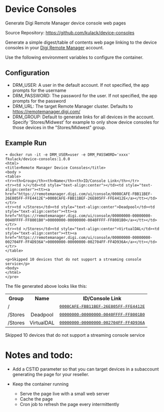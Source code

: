 # Device Consoles
Generate Digi Remote Manager device console web pages

Source Repository: https://github.com/kulack/device-consoles

Generate a simple digest/table of contents web page linking to the device consoles in your <a href="https://remotemanager.digi.com">Digi Remote Manager</a> account.

Use the following environment variables to configure the container.

## Configuration

* DRM_USER: A user in the default account. If not specified, the app prompts for the username
* DRM_PASSWORD: The password for the user. If not specified, the app prompts for the password
* DRM_URL: The target Remote Manager cluster. Defaults to https://remotemanager.digi.com/
* DRM_GROUP: Default to generate links for all devices in the account. Specify 'Stores/Midwest' for example to only show device consoles for those devices in the "Stores/Midwest" group.

## Example Run
```
➜ docker run -it -e DRM_USER=user -e DRM_PASSWORD='xxxx' fkulack/device-consoles:1.0.0
<html>
<title>Remote Manager Device Consoles</title>
<body >
<table>
<tr><th>Group</th><th>Name</th><th>ID/Console Link</th></tr>
<tr><td >/</td><td style="text-align:center"></td><td style="text-align:center"><tt><a href="https://remotemanager.digi.com/ui/console/0008CAFE-FBB11BEF-26E805FF-FFE4412E">0008CAFE-FBB11BEF-26E805FF-FFE4412E</a></tt></td></tr>
<tr><td >/Stores</td><td style="text-align:center">Deadpool</td><td style="text-align:center"><tt><a href="https://remotemanager.digi.com/ui/console/00000000-00000000-0040FFFF-FF8001B0">00000000-00000000-0040FFFF-FF8001B0</a></tt></td></tr>
<tr><td >/Stores</td><td style="text-align:center">VirtualDAL</td><td style="text-align:center"><tt><a href="https://remotemanager.digi.com/ui/console/00000000-00000000-002704FF-FF4D936A">00000000-00000000-002704FF-FF4D936A</a></tt></td></tr>
</table>

<p>Skipped 10 devices that do not support a streaming console service</p>
<body>
</html>
</pre>
```

The file generated above looks like this:
<table>
<tr><th>Group</th><th>Name</th><th>ID/Console Link</th></tr>
<tr><td >/</td><td style="text-align:center"></td><td style="text-align:center"><tt><a href="https://remotemanager.digi.com/ui/console/0008CAFE-FBB11BEF-26E805FF-FFE4412E">0008CAFE-FBB11BEF-26E805FF-FFE4412E</a></tt></td></tr>
<tr><td >/Stores</td><td style="text-align:center">Deadpool</td><td style="text-align:center"><tt><a href="https://remotemanager.digi.com/ui/console/00000000-00000000-0040FFFF-FF8001B0">00000000-00000000-0040FFFF-FF8001B0</a></tt></td></tr>
<tr><td >/Stores</td><td style="text-align:center">VirtualDAL</td><td style="text-align:center"><tt><a href="https://remotemanager.digi.com/ui/console/00000000-00000000-002704FF-FF4D936A">00000000-00000000-002704FF-FF4D936A</a></tt></td></tr>
</table>
<p>Skipped 10 devices that do not support a streaming console service</p>


# Notes and todo:

* Add a CSTID parameter so that you can target devices in a subaccount
  generating the page for your reseller.

* Keep the container running
  * Serve the page live with a small web server 
  * Cache the page
  * Cron job to refresh the page every intermittently 

